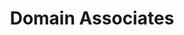 ---
layout: firm_page
title: "Domain Associates"
id: "domainvc.com"
permalink: "/domainassociatesdomainvc.com/"
website: "http://www.domainvc.com"
offices: "Princeton (United States), San Diego (United States)"
investment_stages: "Seed, Series A, Series B, Series C"
portfolio_companies: ""
portfolio_link: ""
investment_markets: "Biotechnology, Health Care"
founded_year: "1985"
description: "Domain Associates is a venture capital firm with an exclusive focus on life sciences, managing $2.8 billion in assets and having funded 194 companies."
linkedin: "http://www.linkedin.com/company/domain-associates"
twitter: "https://twitter.com/domainvc"
instagram: ""
team_page: ""
investor_type: "Venture Capital"
crunchbase: "https://www.crunchbase.com/organization/domain-associates"
pitchbook: "https://pitchbook.com/profiles/investor/10241-02"

# SEO Optimization
meta_title: "Domain Associates - VC Firm - projectstartups.com"
meta_description: "Domain Associates, Domain Associates is a venture capital firm with an exclusive focus on life sciences, managing $2.8 billion in assets and having funded 194 companies...."
meta_keywords: "Domain Associates, Biotechnology, Health Care, VC firm, venture capital, startup investor, projectstartups.com"
canonical_url: "https://vc.projectstartups.com/domainassociatesdomainvc.com/"
---